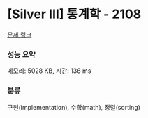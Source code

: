 # [Silver III] 통계학 - 2108 

[문제 링크](https://www.acmicpc.net/problem/2108) 

### 성능 요약

메모리: 5028 KB, 시간: 136 ms

### 분류

구현(implementation), 수학(math), 정렬(sorting)

